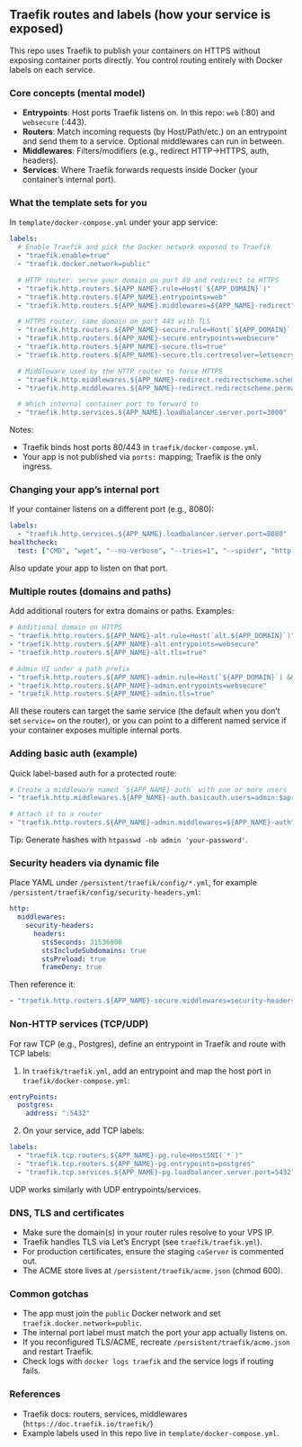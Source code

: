 ## Traefik routes and labels (how your service is exposed)

This repo uses Traefik to publish your containers on HTTPS without exposing container ports directly. You control routing entirely with Docker labels on each service.

### Core concepts (mental model)

- **Entrypoints**: Host ports Traefik listens on. In this repo: `web` (:80) and `websecure` (:443).
- **Routers**: Match incoming requests (by Host/Path/etc.) on an entrypoint and send them to a service. Optional middlewares can run in between.
- **Middlewares**: Filters/modifiers (e.g., redirect HTTP→HTTPS, auth, headers).
- **Services**: Where Traefik forwards requests inside Docker (your container’s internal port).

### What the template sets for you

In `template/docker-compose.yml` under your app service:

```yaml
labels:
  # Enable Traefik and pick the Docker network exposed to Traefik
  - "traefik.enable=true"
  - "traefik.docker.network=public"

  # HTTP router: serve your domain on port 80 and redirect to HTTPS
  - "traefik.http.routers.${APP_NAME}.rule=Host(`${APP_DOMAIN}`)"
  - "traefik.http.routers.${APP_NAME}.entrypoints=web"
  - "traefik.http.routers.${APP_NAME}.middlewares=${APP_NAME}-redirect"

  # HTTPS router: same domain on port 443 with TLS
  - "traefik.http.routers.${APP_NAME}-secure.rule=Host(`${APP_DOMAIN}`)"
  - "traefik.http.routers.${APP_NAME}-secure.entrypoints=websecure"
  - "traefik.http.routers.${APP_NAME}-secure.tls=true"
  - "traefik.http.routers.${APP_NAME}-secure.tls.certresolver=letsencrypt"

  # Middleware used by the HTTP router to force HTTPS
  - "traefik.http.middlewares.${APP_NAME}-redirect.redirectscheme.scheme=https"
  - "traefik.http.middlewares.${APP_NAME}-redirect.redirectscheme.permanent=true"

  # Which internal container port to forward to
  - "traefik.http.services.${APP_NAME}.loadbalancer.server.port=3000"
```

Notes:
- Traefik binds host ports 80/443 in `traefik/docker-compose.yml`.
- Your app is not published via `ports:` mapping; Traefik is the only ingress.

### Changing your app’s internal port

If your container listens on a different port (e.g., 8080):

```yaml
labels:
  - "traefik.http.services.${APP_NAME}.loadbalancer.server.port=8080"
healthcheck:
  test: ["CMD", "wget", "--no-verbose", "--tries=1", "--spider", "http://localhost:8080/health"]
```

Also update your app to listen on that port.

### Multiple routes (domains and paths)

Add additional routers for extra domains or paths. Examples:

```yaml
# Additional domain on HTTPS
- "traefik.http.routers.${APP_NAME}-alt.rule=Host(`alt.${APP_DOMAIN}`)"
- "traefik.http.routers.${APP_NAME}-alt.entrypoints=websecure"
- "traefik.http.routers.${APP_NAME}-alt.tls=true"

# Admin UI under a path prefix
- "traefik.http.routers.${APP_NAME}-admin.rule=Host(`${APP_DOMAIN}`) && PathPrefix(`/admin`)"
- "traefik.http.routers.${APP_NAME}-admin.entrypoints=websecure"
- "traefik.http.routers.${APP_NAME}-admin.tls=true"
```

All these routers can target the same service (the default when you don’t set `service=` on the router), or you can point to a different named service if your container exposes multiple internal ports.

### Adding basic auth (example)

Quick label-based auth for a protected route:

```yaml
# Create a middleware named `${APP_NAME}-auth` with one or more users
- "traefik.http.middlewares.${APP_NAME}-auth.basicauth.users=admin:$apr1$3c..."

# Attach it to a router
- "traefik.http.routers.${APP_NAME}-admin.middlewares=${APP_NAME}-auth"
```

Tip: Generate hashes with `htpasswd -nb admin 'your-password'`.

### Security headers via dynamic file

Place YAML under `/persistent/traefik/config/*.yml`, for example `/persistent/traefik/config/security-headers.yml`:

```yaml
http:
  middlewares:
    security-headers:
      headers:
        stsSeconds: 31536000
        stsIncludeSubdomains: true
        stsPreload: true
        frameDeny: true
```

Then reference it:

```yaml
- "traefik.http.routers.${APP_NAME}-secure.middlewares=security-headers@file"
```

### Non-HTTP services (TCP/UDP)

For raw TCP (e.g., Postgres), define an entrypoint in Traefik and route with TCP labels:

1) In `traefik/traefik.yml`, add an entrypoint and map the host port in `traefik/docker-compose.yml`:

```yaml
entryPoints:
  postgres:
    address: ":5432"
```

2) On your service, add TCP labels:

```yaml
labels:
  - "traefik.tcp.routers.${APP_NAME}-pg.rule=HostSNI(`*`)"
  - "traefik.tcp.routers.${APP_NAME}-pg.entrypoints=postgres"
  - "traefik.tcp.services.${APP_NAME}-pg.loadbalancer.server.port=5432"
```

UDP works similarly with UDP entrypoints/services.

### DNS, TLS and certificates

- Make sure the domain(s) in your router rules resolve to your VPS IP.
- Traefik handles TLS via Let’s Encrypt (see `traefik/traefik.yml`).
- For production certificates, ensure the staging `caServer` is commented out.
- The ACME store lives at `/persistent/traefik/acme.json` (chmod 600).

### Common gotchas

- The app must join the `public` Docker network and set `traefik.docker.network=public`.
- The internal port label must match the port your app actually listens on.
- If you reconfigured TLS/ACME, recreate `/persistent/traefik/acme.json` and restart Traefik.
- Check logs with `docker logs traefik` and the service logs if routing fails.

### References

- Traefik docs: routers, services, middlewares (`https://doc.traefik.io/traefik/`)
- Example labels used in this repo live in `template/docker-compose.yml`.





